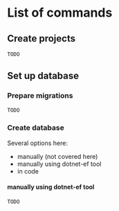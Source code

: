 # List of commands

## Create projects

```ps
TODO
```

## Set up database

### Prepare migrations

```ps
TODO
```

### Create database

Several options here:

- manually (not covered here)
- manually using dotnet-ef tool
- in code

#### manually using dotnet-ef tool

```ps
TODO
```
